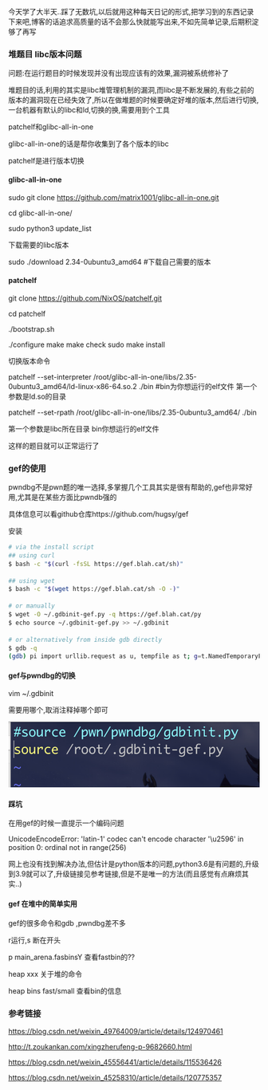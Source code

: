 今天学了大半天..踩了无数坑,以后就用这种每天日记的形式,把学习到的东西记录下来吧,博客的话追求高质量的话不会那么快就能写出来,不如先简单记录,后期积淀够了再写





### 堆题目 libc版本问题

问题:在运行题目的时候发现并没有出现应该有的效果,漏洞被系统修补了



堆题目的话,利用的其实是libc堆管理机制的漏洞,而libc是不断发展的,有些之前的版本的漏洞现在已经失效了,所以在做堆题的时候要确定好堆的版本,然后进行切换,一台机器有默认的libc和ld,切换的换,需要用到个工具

patchelf和glibc-all-in-one

glibc-all-in-one的话是帮你收集到了各个版本的libc

patchelf是进行版本切换

#### glibc-all-in-one

sudo git clone https://github.com/matrix1001/glibc-all-in-one.git

cd glibc-all-in-one/

sudo python3 update_list

下载需要的libc版本

sudo ./download 2.34-0ubuntu3_amd64  #下载自己需要的版本

#### patchelf

git clone https://github.com/NixOS/patchelf.git  

cd patchelf

./bootstrap.sh 

./configure
make
make check
sudo make install

切换版本命令

patchelf --set-interpreter /root/glibc-all-in-one/libs/2.35-0ubuntu3_amd64/ld-linux-x86-64.so.2 ./bin    #bin为你想运行的elf文件  第一个参数是ld.so的目录 

patchelf --set-rpath  /root/glibc-all-in-one/libs/2.35-0ubuntu3_amd64/ ./bin

第一个参数是libc所在目录 bin你想运行的elf文件



这样的题目就可以正常运行了



### gef的使用

pwndbg不是pwn题的唯一选择,多掌握几个工具其实是很有帮助的,gef也非常好用,尤其是在某些方面比pwndb强的

具体信息可以看github仓库https://github.com/hugsy/gef

安装

~~~ bash
# via the install script
## using curl
$ bash -c "$(curl -fsSL https://gef.blah.cat/sh)"

## using wget
$ bash -c "$(wget https://gef.blah.cat/sh -O -)"

# or manually
$ wget -O ~/.gdbinit-gef.py -q https://gef.blah.cat/py
$ echo source ~/.gdbinit-gef.py >> ~/.gdbinit

# or alternatively from inside gdb directly
$ gdb -q
(gdb) pi import urllib.request as u, tempfile as t; g=t.NamedTemporaryFile(suffix='-gef.py'); open(g.name, 'wb+').write(u.urlopen('https://tinyurl.com/gef-main').read()); gdb.execute('source %s' % g.name)
~~~

#### gef与pwndbg的切换

vim ~/.gdbinit

需要用哪个,取消注释掉哪个即可

![image-20220909181104479](images/image-20220909181104479.png)

#### 踩坑

在用gef的时候一直提示一个编码问题

UnicodeEncodeError: 'latin-1' codec can't encode character '\u2596' in position 0: ordinal not in range(256)

网上也没有找到解决办法,但估计是python版本的问题,python3.6是有问题的,升级到3.9就可以了,升级链接见参考链接,但是不是唯一的方法(而且感觉有点麻烦其实..)

#### gef 在堆中的简单实用

gef的很多命令和gdb ,pwndbg差不多

r运行,s 断在开头

p main_arena.fasbinsY 查看fastbin的??

heap xxx 关于堆的命令

heap bins fast/small 查看bin的信息









### 参考链接

https://blog.csdn.net/weixin_49764009/article/details/124970461

http://t.zoukankan.com/xingzherufeng-p-9682660.html

https://blog.csdn.net/weixin_45556441/article/details/115536426

https://blog.csdn.net/weixin_45258310/article/details/120775357
